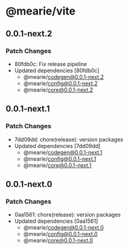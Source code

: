 # @mearie/vite

## 0.0.1-next.2

### Patch Changes

- 80fdb0c: Fix release pipeline
- Updated dependencies [80fdb0c]
  - @mearie/codegen@0.0.1-next.2
  - @mearie/config@0.0.1-next.2
  - @mearie/core@0.0.1-next.2

## 0.0.1-next.1

### Patch Changes

- 7dd09dd: chore(release): version packages
- Updated dependencies [7dd09dd]
  - @mearie/codegen@0.0.1-next.1
  - @mearie/config@0.0.1-next.1
  - @mearie/core@0.0.1-next.1

## 0.0.1-next.0

### Patch Changes

- 0aa1561: chore(release): version packages
- Updated dependencies [0aa1561]
  - @mearie/codegen@0.0.1-next.0
  - @mearie/config@0.0.1-next.0
  - @mearie/core@0.0.1-next.0
